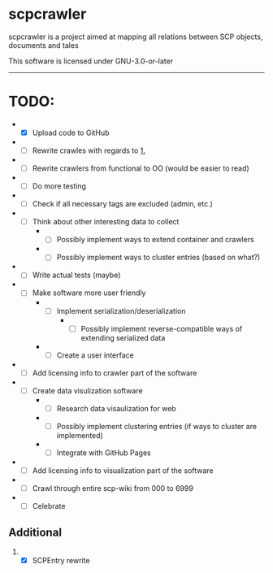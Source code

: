 # scpcrawler
scpcrawler is a project aimed at mapping all relations between SCP objects, documents and tales

This software is licensed under GNU-3.0-or-later

---

# TODO:
* - [x] Upload code to GitHub
* - [ ] Rewrite crawles with regards to [1.](#additional)
* - [ ] Rewrite crawlers from functional to OO (would be easier to read)
* - [ ] Do more testing
* - [ ] Check if all necessary tags are excluded (admin, etc.)
* - [ ] Think about other interesting data to collect
    * - [ ] Possibly implement ways to extend container and crawlers
    * - [ ] Possibly implement ways to cluster entries (based on what?)
* - [ ] Write actual tests (maybe)
* - [ ] Make software more user friendly
    * - [ ] Implement serialization/deserialization
        * - [ ] Possibly implement reverse-compatible ways of extending serialized data
    * - [ ] Create a user interface
* - [ ] Add licensing info to crawler part of the software
* - [ ] Create data visulization software
    * - [ ] Research data visaulization for web
    * - [ ] Possibly implement clustering entries (if ways to cluster are implemented)
    * - [ ] Integrate with GitHub Pages
* - [ ] Add licensing info to visualization part of the software
* - [ ] Crawl through entire scp-wiki from 000 to 6999
* - [ ] Celebrate

## Additional
1. - [x] SCPEntry rewrite
